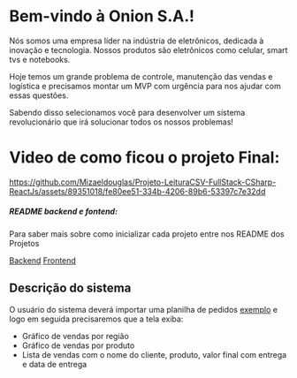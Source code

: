 # Bem-vindo à Onion S.A.!

Nós somos uma empresa líder na indústria de eletrônicos, dedicada à inovação e tecnologia. Nossos produtos são eletrônicos como celular, smart tvs e notebooks.

Hoje temos um grande problema de controle, manutenção das vendas e logística e precisamos montar um MVP com urgência para nos ajudar com essas questões.

Sabendo disso selecionamos você para desenvolver um sistema revolucionário que irá solucionar todos os nossos problemas!

# Video de como ficou o projeto Final:

https://github.com/Mizaeldouglas/Projeto-LeituraCSV-FullStack-CSharp-ReactJs/assets/89351018/fe80ee51-334b-4206-89b6-53397c7e32dd


##### README backend e fontend:

Para saber mais sobre como inicializar cada projeto entre nos README dos Projetos

[Backend](https://github.com/Mizaeldouglas/Teste-CSharp-ReactJS/blob/main/backend/README.md)
[Frontend](https://github.com/Mizaeldouglas/Teste-CSharp-ReactJS/blob/main/salles-dashboard/README.md)

## Descrição do sistema

O usuário do sistema deverá importar uma planilha de pedidos [exemplo](https://docs.google.com/spreadsheets/d/1htc2DHNomvfUtr3pOizMjb0d6X9NuKvlGMw-mkUnaiM/edit#gid=0) e logo em seguida precisaremos que a tela exiba:

- Gráfico de vendas por região
- Gráfico de vendas por produto
- Lista de vendas com o nome do cliente, produto, valor final com entrega e data de entrega
